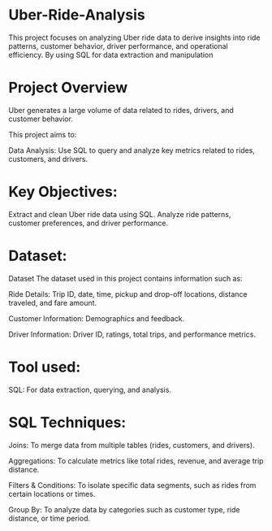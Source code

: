 # Uber-Ride-Analysis
This project focuses on analyzing Uber ride data to derive insights into ride patterns, customer behavior, driver performance, and operational efficiency. By using SQL for data extraction and manipulation
# Project Overview
Uber generates a large volume of data related to rides, drivers, and customer behavior. 

This project aims to:

Data Analysis: Use SQL to query and analyze key metrics related to rides, customers, and drivers.
# Key Objectives:
Extract and clean Uber ride data using SQL.
Analyze ride patterns, customer preferences, and driver performance.
# Dataset:
Dataset The dataset used in this project contains information such as:

Ride Details: Trip ID, date, time, pickup and drop-off locations, distance traveled, and fare amount.

Customer Information: Demographics and feedback.

Driver Information: Driver ID, ratings, total trips, and performance metrics.
# Tool used:
SQL: For data extraction, querying, and analysis.
# SQL Techniques:
Joins: To merge data from multiple tables (rides, customers, and drivers).

Aggregations: To calculate metrics like total rides, revenue, and average trip distance.

Filters & Conditions: To isolate specific data segments, such as rides from certain locations or times.

Group By: To analyze data by categories such as customer type, ride distance, or time period.

